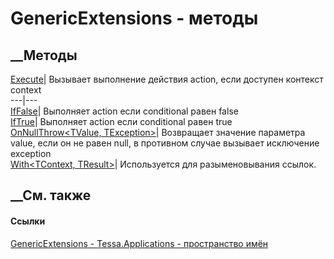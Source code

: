 # GenericExtensions - методы
##  __Методы
[Execute<TContext>](M_Tessa_Applications_GenericExtensions_Execute__1.htm)|
Вызывает выполнение действия action, если доступен контекст context  
---|---  
[IfFalse](M_Tessa_Applications_GenericExtensions_IfFalse.htm)|  Выполняет
action если conditional равен false  
[IfTrue](M_Tessa_Applications_GenericExtensions_IfTrue.htm)|  Выполняет action
если conditional равен true  
[OnNullThrow<TValue,
TException>](M_Tessa_Applications_GenericExtensions_OnNullThrow__2.htm)|
Возвращает значение параметра value, если он не равен null, в противном случае
вызывает исключение exception  
[With<TContext, TResult>](M_Tessa_Applications_GenericExtensions_With__2.htm)|
Используется для разыменовывания ссылок.  
## __См. также
#### Ссылки
[GenericExtensions - ](T_Tessa_Applications_GenericExtensions.htm)
[Tessa.Applications - пространство имён](N_Tessa_Applications.htm)
